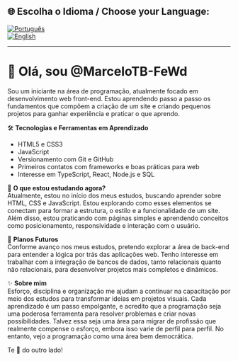 ## 🌐 Escolha o Idioma / Choose your Language:
[![Português](https://img.shields.io/badge/-Português-green)](README.md)  
[![English](https://img.shields.io/badge/-English-blue)](README_en.md)

---

# 👋 Olá, sou @MarceloTB-FeWd

Sou um iniciante na área de programação, atualmente focado em desenvolvimento web front-end. Estou aprendendo passo a passo os fundamentos que compõem a criação de um site e criando pequenos projetos para ganhar experiência e praticar o que aprendo.

🛠️ **Tecnologias e Ferramentas em Aprendizado**  
- HTML5 e CSS3  
- JavaScript  
- Versionamento com Git e GitHub  
- Primeiros contatos com frameworks e boas práticas para web  
- Interesse em TypeScript, React, Node.js e SQL  

🌱 **O que estou estudando agora?**  
Atualmente, estou no início dos meus estudos, buscando aprender sobre HTML, CSS e JavaScript. Estou explorando como esses elementos se conectam para formar a estrutura, o estilo e a funcionalidade de um site. Além disso, estou praticando com páginas simples e aprendendo conceitos como posicionamento, responsividade e interação com o usuário.

🎯 **Planos Futuros**  
Conforme avanço nos meus estudos, pretendo explorar a área de back-end para entender a lógica por trás das aplicações web. Tenho interesse em trabalhar com a integração de bancos de dados, tanto relacionais quanto não relacionais, para desenvolver projetos mais completos e dinâmicos.

✨ **Sobre mim**  
Esforço, disciplina e organização me ajudam a continuar na capacitação por meio dos estudos para transformar ideias em projetos visuais. Cada aprendizado é um passo empolgante, e acredito que a programação seja uma poderosa ferramenta para resolver problemas e criar novas possibilidades. Talvez essa seja uma área para migrar de profissão que realmente compense o esforço, embora isso varie de perfil para perfil. No entanto, vejo a programação como uma área bem democrática.

Te 👀 do outro lado!
